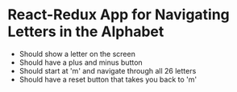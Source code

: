 # React-Redux App for Navigating Letters in the Alphabet
- Should show a letter on the screen
- Should have a plus and minus button
- Should start at 'm' and navigate through all 26 letters
- Should have a reset button that takes you back to 'm'